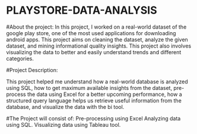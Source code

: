 # PLAYSTORE-DATA-ANALYSIS
#About the project:
In this project, I worked on a real-world dataset of the google play store, one of the most used applications for downloading android apps. This project aims on cleaning the dataset, analyze the given dataset, and mining informational quality insights. This project also involves visualizing the data to better and easily understand trends and different categories.

#Project Description: 

This project helped me understand how a real-world database is analyzed using SQL, how to get maximum available insights from the dataset, pre-process the data using Excel for a better upcoming performance, how a structured query language helps us retrieve useful information from the database, and visualize the data with the bi tool.

#The Project will consist of:
Pre-processing using Excel
Analyzing data using  SQL.
Visualizing data using  Tableau tool.
